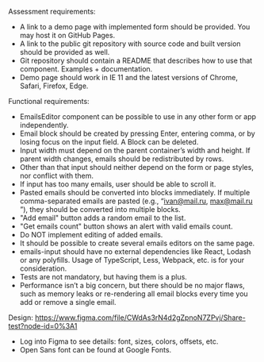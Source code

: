 Assessment requirements:

- A link to a demo page with implemented form should be provided. You may host it on ​GitHub
  Pages​.
- A link to the public git repository with source code and built version should be provided as well.
- Git repository should contain a README that describes how to use that component. Examples +
  documentation.
- Demo page should work in IE 11 and the latest versions of Chrome, Safari, Firefox, Edge.

Functional requirements:

- EmailsEditor component can be possible to use in any other form or app independently.
- Email block should be created by pressing Enter, entering comma, or by losing focus on the
  input field. A Block can be deleted.
- Input width must depend on the parent container’s width and height. If parent width changes,
  emails should be redistributed by rows.
- Other than that input should neither depend on the form or page styles, nor conflict with them.
- If input has too many emails, user should be able to scroll it.
- Pasted emails should be converted into blocks immediately. If multiple comma-separated
  emails are pasted (e.g., “​ivan@mail.ru​, ​max@mail.ru​”), they should be converted into multiple
  blocks.
- "​Add email​" button adds a random email to the list.
- "​Get emails count​" button shows an alert with valid emails count.
- Do NOT implement editing of added emails.
- It should be possible to create several emails editors on the same page.
- emails-input​ should have no external dependencies like React, Lodash or any polyfills. Usage of
  TypeScript, Less, Webpack, etc. is for your consideration.
- Tests are not mandatory, but having them is a plus.
- Performance isn’t a big concern, but there should be no major flaws, such as memory leaks or
  re-rendering all email blocks every time you add or remove a single email.

Design:
https://www.figma.com/file/CWdAs3rN4d2gZpnoN7ZPvj/Share-test?node-id=0%3A1

- Log into Figma to see details: font, sizes, colors, offsets, etc.
- Open Sans font can be found at Google Fonts.
